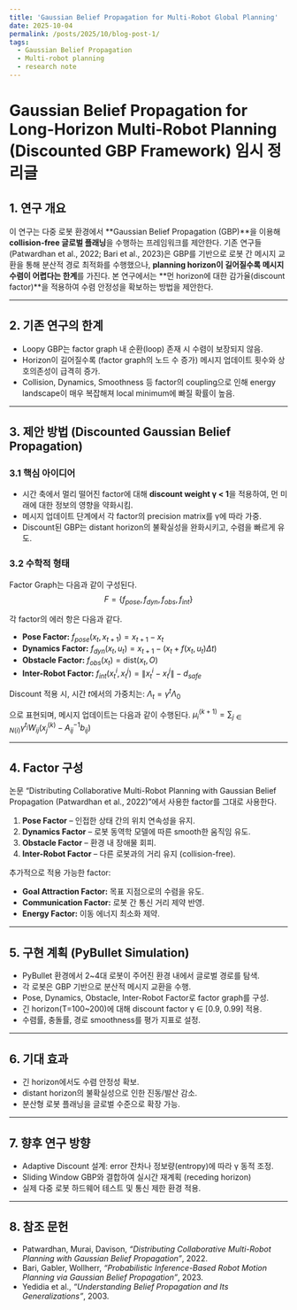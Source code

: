 ```yaml
---
title: 'Gaussian Belief Propagation for Multi-Robot Global Planning'
date: 2025-10-04
permalink: /posts/2025/10/blog-post-1/
tags:
  - Gaussian Belief Propagation
  - Multi-robot planning
  - research note
---
```


# Gaussian Belief Propagation for Long-Horizon Multi-Robot Planning (Discounted GBP Framework) 임시 정리글

## 1. 연구 개요
이 연구는 다중 로봇 환경에서 **Gaussian Belief Propagation (GBP)**을 이용해 **collision-free 글로벌 플래닝**을 수행하는 프레임워크를 제안한다. 기존 연구들(Patwardhan et al., 2022; Bari et al., 2023)은 GBP를 기반으로 로봇 간 메시지 교환을 통해 분산적 경로 최적화를 수행했으나, **planning horizon이 길어질수록 메시지 수렴이 어렵다는 한계**를 가진다. 본 연구에서는 **먼 horizon에 대한 감가율(discount factor)**을 적용하여 수렴 안정성을 확보하는 방법을 제안한다.


---


## 2. 기존 연구의 한계
- Loopy GBP는 factor graph 내 순환(loop) 존재 시 수렴이 보장되지 않음.
- Horizon이 길어질수록 (factor graph의 노드 수 증가) 메시지 업데이트 횟수와 상호의존성이 급격히 증가.
- Collision, Dynamics, Smoothness 등 factor의 coupling으로 인해 energy landscape이 매우 복잡해져 local minimum에 빠질 확률이 높음.


---


## 3. 제안 방법 (Discounted Gaussian Belief Propagation)
### 3.1 핵심 아이디어
- 시간 축에서 멀리 떨어진 factor에 대해 **discount weight γ < 1**을 적용하여, 먼 미래에 대한 정보의 영향을 약화시킴.
- 메시지 업데이트 단계에서 각 factor의 precision matrix를 γ에 따라 가중.
- Discount된 GBP는 distant horizon의 불확실성을 완화시키고, 수렴을 빠르게 유도.


### 3.2 수학적 형태
Factor Graph는 다음과 같이 구성된다.
$$F = \{ f_{pose}, f_{dyn}, f_{obs}, f_{int} \}$$


각 factor의 에러 항은 다음과 같다.
- **Pose Factor:**  $f_{pose}(x_t, x_{t+1}) = x_{t+1} - x_t$
- **Dynamics Factor:** $f_{dyn}(x_t, u_t) = x_{t+1} - (x_t + f(x_t, u_t)\Delta t)$
- **Obstacle Factor:** $f_{obs}(x_t) = \text{dist}(x_t, O)$
- **Inter-Robot Factor:** $f_{int}(x_t^i, x_t^j) = \|x_t^i - x_t^j\| - d_{safe}$


Discount 적용 시, 시간 $t$에서의 가중치는:
$\Lambda_t = \gamma^{t} \Lambda_0$

으로 표현되며, 메시지 업데이트는 다음과 같이 수행된다.
$\mu_i^{(k+1)} = \sum_{j \in N(i)} \gamma^{t_j} W_{ij} (x_j^{(k)} - A_{ij}^{-1} b_{ij})$

---


## 4. Factor 구성
논문 “Distributing Collaborative Multi-Robot Planning with Gaussian Belief Propagation (Patwardhan et al., 2022)”에서 사용한 factor를 그대로 사용한다.


1. **Pose Factor** – 인접한 상태 간의 위치 연속성을 유지.
2. **Dynamics Factor** – 로봇 동역학 모델에 따른 smooth한 움직임 유도.
3. **Obstacle Factor** – 환경 내 장애물 회피.
4. **Inter-Robot Factor** – 다른 로봇과의 거리 유지 (collision-free).


추가적으로 적용 가능한 factor:
- **Goal Attraction Factor:** 목표 지점으로의 수렴을 유도.
- **Communication Factor:** 로봇 간 통신 거리 제약 반영.
- **Energy Factor:** 이동 에너지 최소화 제약.


---


## 5. 구현 계획 (PyBullet Simulation)
- PyBullet 환경에서 2~4대 로봇이 주어진 환경 내에서 글로벌 경로를 탐색.
- 각 로봇은 GBP 기반으로 분산적 메시지 교환을 수행.
- Pose, Dynamics, Obstacle, Inter-Robot Factor로 factor graph를 구성.
- 긴 horizon(T=100~200)에 대해 discount factor γ ∈ [0.9, 0.99] 적용.
- 수렴률, 충돌률, 경로 smoothness를 평가 지표로 설정.


---


## 6. 기대 효과
- 긴 horizon에서도 수렴 안정성 확보.
- distant horizon의 불확실성으로 인한 진동/발산 감소.
- 분산형 로봇 플래닝을 글로벌 수준으로 확장 가능.


---


## 7. 향후 연구 방향
- Adaptive Discount 설계: error 잔차나 정보량(entropy)에 따라 γ 동적 조정.
- Sliding Window GBP와 결합하여 실시간 재계획 (receding horizon)
- 실제 다중 로봇 하드웨어 테스트 및 통신 제한 환경 적용.


---


## 8. 참조 문헌
- Patwardhan, Murai, Davison, *“Distributing Collaborative Multi-Robot Planning with Gaussian Belief Propagation”*, 2022.
- Bari, Gabler, Wollherr, *“Probabilistic Inference-Based Robot Motion Planning via Gaussian Belief Propagation”*, 2023.
- Yedidia et al., *“Understanding Belief Propagation and Its Generalizations”*, 2003.
